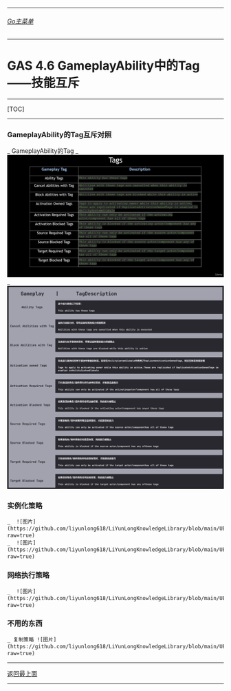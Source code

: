 ___________________________________________________________________________________________
###### [Go主菜单](../MainMenu.md)
___________________________________________________________________________________________

# GAS 4.6 GameplayAbility中的Tag——技能互斥

___________________________________________________________________________________________

[TOC]

___________________________________________________________________________________________

### **GameplayAbility的Tag互斥对照**</font>
_ GameplayAbility的Tag
_  ![图片](https://github.com/liyunlong618/LiYunLongKnowledgeLibrary/blob/main/UECPP/Models/GAS/GAS_2_Aura/DetailContent/Image/GAS_026/430545_983024.png?raw=true)
_  ![图片](https://github.com/liyunlong618/LiYunLongKnowledgeLibrary/blob/main/UECPP/Models/GAS/GAS_2_Aura/DetailContent/Image/GAS_026/987985_624739.png?raw=true)
### 实例化策略
    _  ![图片](https://github.com/liyunlong618/LiYunLongKnowledgeLibrary/blob/main/UECPP/Models/GAS/GAS_2_Aura/DetailContent/Image/GAS_026/300629_794101.png?raw=true)
    _  ![图片](https://github.com/liyunlong618/LiYunLongKnowledgeLibrary/blob/main/UECPP/Models/GAS/GAS_2_Aura/DetailContent/Image/GAS_026/113326_328858.png?raw=true)
### 网络执行策略
    _  ![图片](https://github.com/liyunlong618/LiYunLongKnowledgeLibrary/blob/main/UECPP/Models/GAS/GAS_2_Aura/DetailContent/Image/GAS_026/687904_423988.png?raw=true)
### 不用的东西
    _ 复制策略 ![图片](https://github.com/liyunlong618/LiYunLongKnowledgeLibrary/blob/main/UECPP/Models/GAS/GAS_2_Aura/DetailContent/Image/GAS_026/796052_568561.png?raw=true)

___________________________________________________________________________________________

[返回最上面](#Go主菜单)
___________________________________________________________________________________________